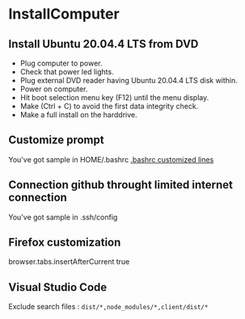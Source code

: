 # InstallComputer

## Install Ubuntu 20.04.4 LTS from DVD

- Plug computer to power.
- Check that power led lights.
- Plug external DVD reader having Ubuntu 20.04.4 LTS disk within.
- Power on computer.
- Hit boot selection menu key (F12) until the menu display.
- Make (Ctrl + C) to avoid the first data integrity check.
- Make a full install on the harddrive.

## Customize prompt
You've got sample in HOME/.bashrc
[.bashrc customized lines](https://github.com/jlemanjs/InstallComputer/blob/11812da87ac28ad520095f5327a8baa0aeba52a5/HOME/.bashrc#L58-L70)

## Connection github throught limited internet connection
You've got sample in .ssh/config

## Firefox customization

browser.tabs.insertAfterCurrent true

## Visual Studio Code

Exclude search files :
``dist/*,node_modules/*,client/dist/*``
